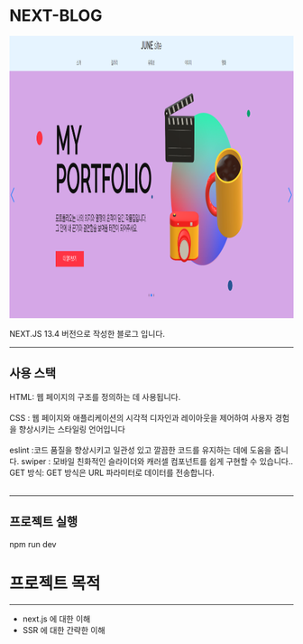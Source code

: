 # NEXT-BLOG

<img src="public/assets/images/5.png"  width="1000" height="500">

NEXT.JS 13.4 버전으로 작성한 블로그 입니다.

******

사용 스택
---

HTML: 웹 페이지의 구조를 정의하는 데 사용됩니다.<br><br>
CSS : 웹 페이지와 애플리케이션의 시각적 디자인과 레이아웃을 제어하여 사용자 경험을 향상시키는 스타일링 언어입니다 <br><br>
eslint :코드 품질을 향상시키고 일관성 있고 깔끔한 코드를 유지하는 데에 도움을 줍니다.
swiper : 모바일 친화적인 슬라이더와 캐러셀 컴포넌트를 쉽게 구현할 수 있습니다..
GET 방식: GET 방식은 URL 파라미터로 데이터를 전송합니다.<br><br>

*******

프로젝트 실행
---
npm run dev

# 프로젝트 목적

---

+ next.js 에 대한 이해
+ SSR 에 대한 간략한 이해










